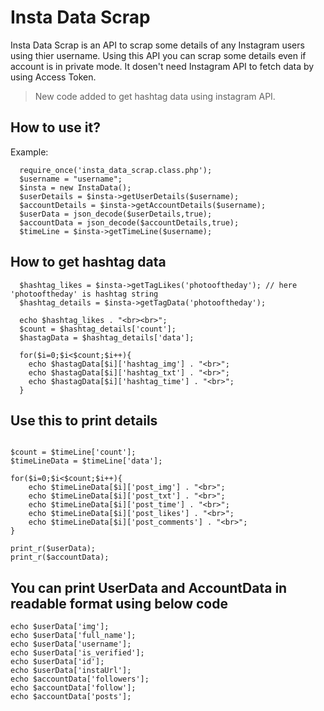 # Insta Data Scrap
Insta Data Scrap is an API to scrap some details of any Instagram users using thier username. Using this API you can scrap some details even if account is in private mode. It dosen't need Instagram API to fetch data by using Access Token.

>New code added to get hashtag data using instagram API.

## How to use it?
Example: 
```
  require_once('insta_data_scrap.class.php');
  $username = "username";
  $insta = new InstaData();
  $userDetails = $insta->getUserDetails($username);
  $accountDetails = $insta->getAccountDetails($username);
  $userData = json_decode($userDetails,true);
  $accountData = json_decode($accountDetails,true);
  $timeLine = $insta->getTimeLine($username);
```

## How to get hashtag data

```
  $hashtag_likes = $insta->getTagLikes('photooftheday'); // here 'photooftheday' is hashtag string
  $hashtag_details = $insta->getTagData('photooftheday');
  
  echo $hashtag_likes . "<br><br>";
  $count = $hashtag_details['count'];
  $hastagData = $hashtag_details['data'];

  for($i=0;$i<$count;$i++){
    echo $hastagData[$i]['hashtag_img'] . "<br>";
    echo $hastagData[$i]['hashtag_txt'] . "<br>";
    echo $hastagData[$i]['hashtag_time'] . "<br>";
  }
```
  
## Use this to print details
  ```
  
  $count = $timeLine['count'];
  $timeLineData = $timeLine['data'];

  for($i=0;$i<$count;$i++){
      echo $timeLineData[$i]['post_img'] . "<br>";
      echo $timeLineData[$i]['post_txt'] . "<br>";
      echo $timeLineData[$i]['post_time'] . "<br>";
      echo $timeLineData[$i]['post_likes'] . "<br>";
      echo $timeLineData[$i]['post_comments'] . "<br>";
  }
  
  print_r($userData);
  print_r($accountData);
  ```
  
## You can print UserData and AccountData in readable format using below code
  ```
  echo $userData['img'];
  echo $userData['full_name'];
  echo $userData['username'];
  echo $userData['is_verified'];
  echo $userData['id'];
  echo $userData['instaUrl'];
  echo $accountData['followers'];
  echo $accountData['follow'];
  echo $accountData['posts'];
  ```
